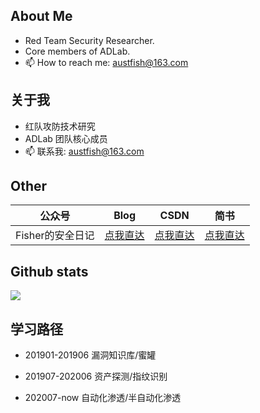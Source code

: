 ## About Me

- Red Team Security Researcher.
- Core members of ADLab.
- 📫 How to reach me: austfish@163.com

## 关于我

- 红队攻防技术研究
- ADLab 团队核心成员
- 📫 联系我: austfish@163.com

## Other
|  公众号   | Blog  |CSDN |简书|
|  ----  | ----  | --- | --- |
| Fisher的安全日记|[点我直达](http://austfish.cn/)| [点我直达](https://blog.csdn.net/qq_33362294)|[点我直达](https://www.jianshu.com/u/5de02cdeb843)

## Github stats
![](https://github-readme-stats.vercel.app/api?username=austfish&theme=dark)

## 学习路径
- 201901-201906 漏洞知识库/蜜罐

- 201907-202006 资产探测/指纹识别

- 202007-now 自动化渗透/半自动化渗透

